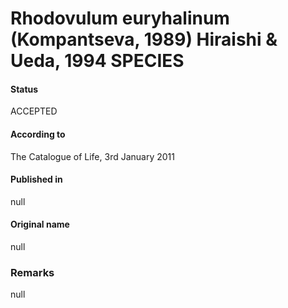 # Rhodovulum euryhalinum (Kompantseva, 1989) Hiraishi & Ueda, 1994 SPECIES

#### Status
ACCEPTED

#### According to
The Catalogue of Life, 3rd January 2011

#### Published in
null

#### Original name
null

### Remarks
null